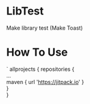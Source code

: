 # LibTest
Make library test (Make Toast)

# How To Use
`
allprojects {
	repositories {	
		...		
		maven { url 'https://jitpack.io' }		
	}	
}
